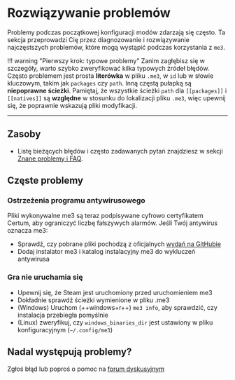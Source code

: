 # Rozwiązywanie problemów

Problemy podczas początkowej konfiguracji modów zdarzają się często. Ta sekcja przeprowadzi Cię przez diagnozowanie i rozwiązywanie najczęstszych problemów, które mogą wystąpić podczas korzystania z `me3`.

!!! warning "Pierwszy krok: typowe problemy"
    Zanim zagłębisz się w szczegóły, warto szybko zweryfikować kilka typowych źródeł błędów. Często problemem jest prosta **literówka** w pliku `.me3`, w `id` lub w słowie kluczowym, takim jak `packages` czy `path`. Inną częstą pułapką są **niepoprawne ścieżki**. Pamiętaj, że wszystkie ścieżki `path` dla `[[packages]]` i `[[natives]]` są **względne** w stosunku do lokalizacji pliku `.me3`, więc upewnij się, że poprawnie wskazują pliki modyfikacji.

---

## Zasoby

- Listę bieżących błędów i często zadawanych pytań znajdziesz w sekcji [Znane problemy i FAQ](./faq.md#known-issues).

## Częste problemy

### Ostrzeżenia programu antywirusowego

Pliki wykonywalne me3 są teraz podpisywane cyfrowo certyfikatem Certum, aby ograniczyć liczbę fałszywych alarmów. Jeśli Twój antywirus oznacza me3:

- Sprawdź, czy pobrane pliki pochodzą z oficjalnych [wydań na GitHubie](https://github.com/garyttierney/me3/releases)
- Dodaj instalator me3 i katalog instalacyjny me3 do wykluczeń antywirusa

### Gra nie uruchamia się

- Upewnij się, że Steam jest uruchomiony przed uruchomieniem me3
- Dokładnie sprawdź ścieżki wymienione w pliku .me3
- (Windows) Uruchom (++windows+r++) `me3 info`, aby sprawdzić, czy instalacja przebiegła pomyślnie
- (Linux) zweryfikuj, czy `windows_binaries_dir` jest ustawiony w pliku konfiguracyjnym (`~/.config/me3`)

## Nadal występują problemy?

Zgłoś błąd lub poproś o pomoc na [forum dyskusyjnym](https://github.com/garyttierney/me3/discussions/)
